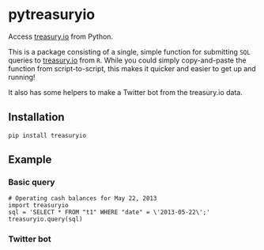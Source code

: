 pytreasuryio
======
Access [treasury.io](http://treasury.io) from Python.

This is a package consisting of a single, simple function for submitting `SQL` queries to [treasury.io](http://treasury.io) from `R`. While you could simply copy-and-paste the function from script-to-script, this makes it quicker and easier to get up and running!

It also has some helpers to make a Twitter bot from the treasury.io data.

## Installation

    pip install treasuryio

## Example

### Basic query

    # Operating cash balances for May 22, 2013
    import treasuryio
    sql = 'SELECT * FROM "t1" WHERE "date" = \'2013-05-22\';'
    treasuryio.query(sql)

### Twitter bot
